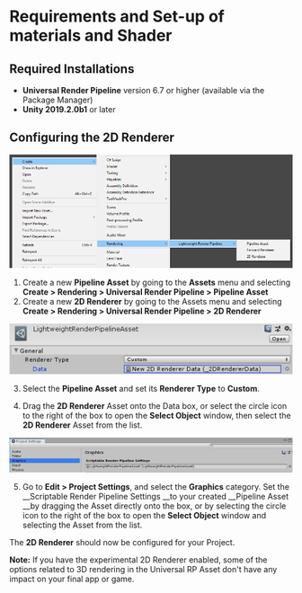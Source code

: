 # Requirements and Set-up of materials and Shader

## Required Installations

- __Universal Render Pipeline__ version 6.7 or higher (available via the Package Manager)
- __Unity 2019.2.0b1__ or later

## Configuring the 2D Renderer

![](images\image_2.png)

1. Create a new __Pipeline Asset__ by going to the __Assets__ menu and selecting __Create > Rendering > Universal Render Pipeline > Pipeline Asset__
2. Create a new __2D Renderer__ by going to  the Assets menu and selecting __Create > Rendering > Universal Render Pipeline > 2D Renderer__

![](images\image_3.png)

3. Select the __Pipeline Asset__ and set its __Renderer Type__ to __Custom__.

4. Drag the __2D Renderer__ Asset onto the Data box, or select the circle icon to the right of the box to open the __Select Object__ window, then select the __2D Renderer__ Asset from the list.

![](images\image_4.png)

5. Go to __Edit > Project Settings__, and select the __Graphics__ category. Set the __Scriptable Render Pipeline Settings __to your created __Pipeline Asset __by dragging the Asset directly onto the box, or by selecting the circle icon to the right of the box to open the __Select Object__ window and selecting the Asset from the list.

The __2D Renderer__ should now be configured for your Project.


**Note:** If you have the experimental 2D Renderer enabled, some of the options related to 3D rendering in the Universal RP Asset don't have any impact on your final app or game.

